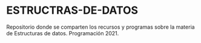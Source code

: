 # ESTRUCTRAS-DE-DATOS
Repositorio donde se comparten los recursos y programas sobre la materia de Estructuras de datos. Programación  2021.
